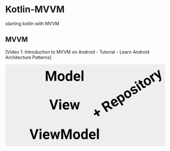 # Kotlin-MVVM
starting kotlin with MVVM


## MVVM
[Video 1: Introduction to MVVM on Android - Tutorial - Learn Android Architecture Patterns]

![1](https://github.com/testacnt145/Kotlin-MVVM/blob/master/!/mvvm-v1.PNG)
